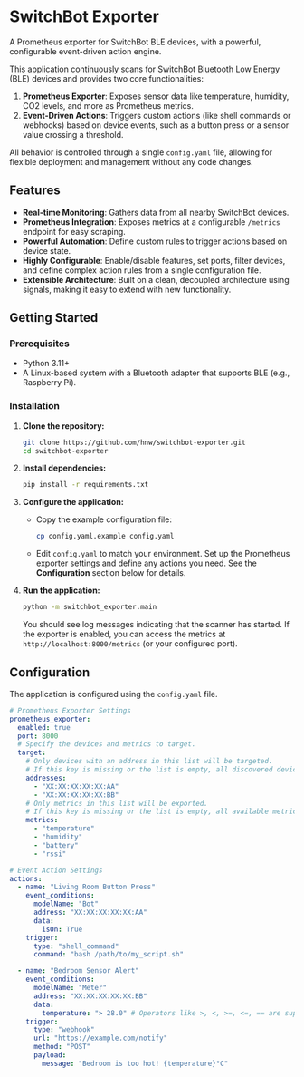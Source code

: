 # SwitchBot Exporter

A Prometheus exporter for SwitchBot BLE devices, with a powerful, configurable event-driven action engine.

This application continuously scans for SwitchBot Bluetooth Low Energy (BLE) devices and provides two core functionalities:
1.  **Prometheus Exporter**: Exposes sensor data like temperature, humidity, CO2 levels, and more as Prometheus metrics.
2.  **Event-Driven Actions**: Triggers custom actions (like shell commands or webhooks) based on device events, such as a button press or a sensor value crossing a threshold.

All behavior is controlled through a single `config.yaml` file, allowing for flexible deployment and management without any code changes.

## Features

-   **Real-time Monitoring**: Gathers data from all nearby SwitchBot devices.
-   **Prometheus Integration**: Exposes metrics at a configurable `/metrics` endpoint for easy scraping.
-   **Powerful Automation**: Define custom rules to trigger actions based on device state.
-   **Highly Configurable**: Enable/disable features, set ports, filter devices, and define complex action rules from a single configuration file.
-   **Extensible Architecture**: Built on a clean, decoupled architecture using signals, making it easy to extend with new functionality.

## Getting Started

### Prerequisites

-   Python 3.11+
-   A Linux-based system with a Bluetooth adapter that supports BLE (e.g., Raspberry Pi).

### Installation

1.  **Clone the repository:**
    ```bash
    git clone https://github.com/hnw/switchbot-exporter.git
    cd switchbot-exporter
    ```

2.  **Install dependencies:**
    ```bash
    pip install -r requirements.txt
    ```

3.  **Configure the application:**
    -   Copy the example configuration file:
        ```bash
        cp config.yaml.example config.yaml
        ```
    -   Edit `config.yaml` to match your environment. Set up the Prometheus exporter settings and define any actions you need. See the **Configuration** section below for details.

4.  **Run the application:**
    ```bash
    python -m switchbot_exporter.main
    ```

    You should see log messages indicating that the scanner has started. If the exporter is enabled, you can access the metrics at `http://localhost:8000/metrics` (or your configured port).

## Configuration

The application is configured using the `config.yaml` file.

```yaml
# Prometheus Exporter Settings
prometheus_exporter:
  enabled: true
  port: 8000
  # Specify the devices and metrics to target.
  target:
    # Only devices with an address in this list will be targeted.
    # If this key is missing or the list is empty, all discovered devices will be targeted.
    addresses:
      - "XX:XX:XX:XX:XX:AA"
      - "XX:XX:XX:XX:XX:BB"
    # Only metrics in this list will be exported.
    # If this key is missing or the list is empty, all available metrics will be exported.
    metrics:
      - "temperature"
      - "humidity"
      - "battery"
      - "rssi"

# Event Action Settings
actions:
  - name: "Living Room Button Press"
    event_conditions:
      modelName: "Bot"
      address: "XX:XX:XX:XX:XX:AA"
      data:
        isOn: True
    trigger:
      type: "shell_command"
      command: "bash /path/to/my_script.sh"

  - name: "Bedroom Sensor Alert"
    event_conditions:
      modelName: "Meter"
      address: "XX:XX:XX:XX:XX:BB"
      data:
        temperature: "> 28.0" # Operators like >, <, >=, <=, == are supported
    trigger:
      type: "webhook"
      url: "https://example.com/notify"
      method: "POST"
      payload:
        message: "Bedroom is too hot! {temperature}°C"
```
